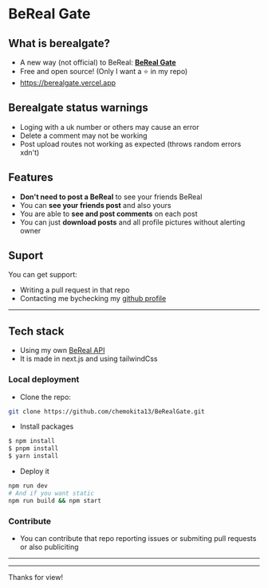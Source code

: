 # BeReal Gate

## What is berealgate?

-   A new way (not official) to BeReal: [**BeReal Gate**](https://berealgate.vercel.app)
-   Free and open source! (Only I want a ⭐ in my repo)
-   https://berealgate.vercel.app

## Berealgate status warnings

-   Loging with a uk number or others may cause an error
-   Delete a comment may not be working
-   Post upload routes not working as expected (throws random errors xdn't)

## Features

-   **Don't need to post a BeReal** to see your friends BeReal
-   You can **see your friends post** and also yours
-   You are able to **see and post comments** on each post
-   You can just **download posts** and all profile pictures without alerting owner

## Suport

You can get support:

-   Writing a pull request in that repo
-   Contacting me bychecking my [github profile](htttps://github.com/chemokita13)

---

## Tech stack

-   Using my own [BeReal API](https://github.com/chemokita13/beReal-api)
-   It is made in next.js and using tailwindCss

### Local deployment

-   Clone the repo:

```bash
git clone https://github.com/chemokita13/BeRealGate.git
```

-   Install packages

```bash
$ npm install
$ pnpm install
$ yarn install
```

-   Deploy it

```bash
npm run dev
# And if you want static
npm run build && npm start
```

### Contribute

-   You can contribute that repo reporting issues or submiting pull requests or also publiciting

---

---

Thanks for view!

